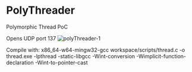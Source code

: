 # PolyThreader
Polymorphic Thread PoC

Opens UDP port 137
![polyThreader-1](https://user-images.githubusercontent.com/98718914/155408887-30978a8e-679c-4e88-85e4-92ab74d97d5d.png)

Compile with:
x86_64-w64-mingw32-gcc workspace/scripts/thread.c -o thread.exe -lpthread -static-libgcc -Wint-conversion -Wimplicit-function-declaration -Wint-to-pointer-cast
